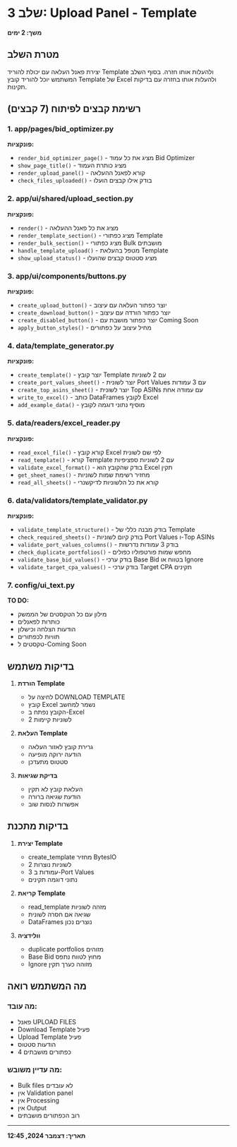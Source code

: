 # שלב 3: Upload Panel - Template
**משך: 2 ימים**

## מטרת השלב
יצירת פאנל העלאה עם יכולת להוריד Template ולהעלות אותו חזרה. בסוף השלב המשתמש יוכל להוריד קובץ Template של Excel ולהעלות אותו בחזרה עם בדיקות תקינות.

## רשימת קבצים לפיתוח (7 קבצים)

### 1. app/pages/bid_optimizer.py
**פונקציות:**
- `render_bid_optimizer_page()` - מציג את כל עמוד Bid Optimizer
- `show_page_title()` - מציג כותרת העמוד
- `render_upload_panel()` - קורא לפאנל ההעלאה
- `check_files_uploaded()` - בודק אילו קבצים הועלו

### 2. app/ui/shared/upload_section.py
**פונקציות:**
- `render()` - מציג את כל פאנל ההעלאה
- `render_template_section()` - מציג כפתורי Template
- `render_bulk_section()` - מציג כפתורי Bulk מושבתים
- `handle_template_upload()` - מטפל בהעלאת Template
- `show_upload_status()` - מציג סטטוס קבצים שהועלו

### 3. app/ui/components/buttons.py
**פונקציות:**
- `create_upload_button()` - יוצר כפתור העלאה עם עיצוב
- `create_download_button()` - יוצר כפתור הורדה עם עיצוב
- `create_disabled_button()` - יוצר כפתור מושבת עם Coming Soon
- `apply_button_styles()` - מחיל עיצוב על כפתורים

### 4. data/template_generator.py
**פונקציות:**
- `create_template()` - יוצר קובץ Template עם 2 לשוניות
- `create_port_values_sheet()` - יוצר לשונית Port Values עם 3 עמודות
- `create_top_asins_sheet()` - יוצר לשונית Top ASINs עם עמודה אחת
- `write_to_excel()` - כותב DataFrames לקובץ Excel
- `add_example_data()` - מוסיף נתוני דוגמה לקובץ

### 5. data/readers/excel_reader.py
**פונקציות:**
- `read_excel_file()` - קורא קובץ Excel לפי שם לשונית
- `read_template()` - קורא Template עם 2 לשוניות ספציפיות
- `validate_excel_format()` - בודק שהקובץ הוא Excel תקין
- `get_sheet_names()` - מחזיר רשימת שמות לשוניות
- `read_all_sheets()` - קורא את כל הלשוניות לדיקשנרי

### 6. data/validators/template_validator.py
**פונקציות:**
- `validate_template_structure()` - בודק מבנה כללי של Template
- `check_required_sheets()` - בודק קיום לשוניות Port Values ו-Top ASINs
- `validate_port_values_columns()` - בודק 3 עמודות נדרשות
- `check_duplicate_portfolios()` - מחפש שמות פורטפוליו כפולים
- `validate_base_bid_values()` - בודק ערכי Base Bid בטווח או Ignore
- `validate_target_cpa_values()` - בודק ערכי Target CPA תקינים

### 7. config/ui_text.py
**TO DO:**
- מילון עם כל הטקסטים של הממשק
- כותרות לפאנלים
- הודעות הצלחה וכישלון
- תוויות לכפתורים
- טקסטים ל-Coming Soon

## בדיקות משתמש

1. **הורדת Template**
   - לחיצה על DOWNLOAD TEMPLATE
   - קובץ Excel נשמר למחשב
   - הקובץ נפתח ב-Excel
   - 2 לשוניות קיימות

2. **העלאת Template**
   - גרירת קובץ לאזור העלאה
   - הודעה ירוקה מופיעה
   - סטטוס מתעדכן

3. **בדיקת שגיאות**
   - העלאת קובץ לא תקין
   - הודעת שגיאה ברורה
   - אפשרות לנסות שוב

## בדיקות מתכנת

1. **יצירת Template**
   - create_template מחזיר BytesIO
   - 2 לשוניות נוצרות
   - 3 עמודות ב-Port Values
   - נתוני דוגמה תקינים

2. **קריאת Template**
   - read_template מזהה לשוניות
   - שגיאה אם חסרה לשונית
   - DataFrames נוצרים נכון

3. **וולידציה**
   - duplicate portfolios מזוהים
   - Base Bid מחוץ לטווח נתפס
   - Ignore מזוהה כערך תקין

## מה המשתמש רואה

### מה עובד:
- פאנל UPLOAD FILES
- Download Template פעיל
- Upload Template פעיל
- הודעות סטטוס
- 4 כפתורים מושבתים

### מה עדיין משובש:
- Bulk files לא עובדים
- אין Validation panel
- אין Processing
- אין Output
- רוב הכפתורים מושבתים

---
**תאריך: דצמבר 2024, 12:45**